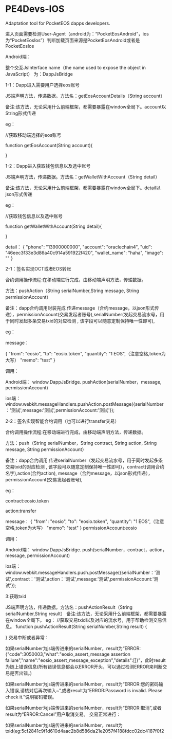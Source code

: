 # PE4Devs-IOS
Adaptation tool for PocketEOS dapps developers.

进入页面需要检测User-Agent（android为：“PocketEosAndroid”，ios为“PocketEosIos”）判断加载页面来源是PocketEosAndroid或者是PocketEosIos

Android端：

整个交互JsInterface name（the name used to expose the object in JavaScript） 为：DappJsBridge

1-1：Dapp进入需要用户选择eos账号

JS端声明方法，传递数据。方法名：getEosAccountDetails（String account）

备注:该方法，无论采用什么前端框架，都需要暴露在window全局下。account以String形式传递

eg：

//获取移动端选择的eos账号

function getEosAccount(String account){

}

1-2：Dapp进入获取钱包信息以及选中账号

JS端声明方法，传递数据。方法名：getWalletWithAccount（String detail）

备注:该方法，无论采用什么前端框架，都需要暴露在window全局下。detail以json形式传递

eg：

//获取钱包信息以及选中账号

function getWalletWithAccount(String detail){

}

detail： { "phone": "13900000000", "account": "oraclechain4", "uid": "46eec3f33e3d86a40c914a591922f420", "wallet_name": "haha", "image": "" }

2-1：签名实现OCT或者EOS转账

合约调用操作流程:在移动端进行完成，由移动端声明方法，传递数据。

方法：pushAction（String serialNumber,String message, String permissionAccount）

备注：dapp合约调用封装完成 传递message（合约message，以json形式传递），permissionAccount(交易发起者账号),serialNumber(发起交易流水号，用于同时发起多条交易txid的对应检测 , 该字段可以随意定制保持唯一性即可),

eg：

message：

{ "from": "eosio", "to": "eosio.token", "quantity": "1 EOS",（注意空格,token为大写） "memo": "test" }

调用：

Android端： window.DappJsBridge. pushAction(serialNumber，message, permissionAccount)

ios端：window.webkit.messageHandlers.pushAction.postMessage({serialNumber：'测试',message:'测试',permissionAccount:'测试'});

2-2：签名实现智能合约调用（也可以进行transfer交易）

合约调用操作流程:在移动端进行完成，由移动端声明方法，传递数据。

方法：push（String serialNumber，String contract, String action, String message, String permissionAccount）

备注：dapp合约调用 传递serialNumber（发起交易流水号，用于同时发起多条交易txid的对应检测 , 该字段可以随意定制保持唯一性即可），contract(调用合约名字),action(合约action), message（合约message，以json形式传递），permissionAccount(交易发起者账号),

eg：

contract:eosio.token

action:transfer

message： { "from": "eosio", "to": "eosio.token", "quantity": "1 EOS",（注意空格,token为大写） "memo": "test" } permissionAccount:eosio

调用：

Android端： window.DappJsBridge. push(serialNumber，contract，action，message, permissionAccount)

ios端：window.webkit.messageHandlers.push.postMessage({serialNumber：'测试',contract：'测试',action：'测试',message:'测试',permissionAccount:'测试'});

3:获取txid

JS端声明方法，传递数据。方法名：pushActionResult（String serialNumber,String result） 备注:该方法，无论采用什么前端框架，都需要暴露在window全局下。 eg：
//获取交易txid以及对应的流水号，用于帮助检测交易信息。 function pushActionResult(String serialNumber,String result) {

} 交易中断或者异常：

如果serialNumber为js端传进来的serialNumber，result为“ERROR:{"code":3050003,"what":"eosio_assert_message assertion failure","name":"eosio_assert_message_exception","details":[]}”，此时result为链上错误信息(所有错误信息都会以ERROR开头，可以通过检测ERROR来判断交易是否出错。)

如果serialNumber为js端传进来的serialNumber，result为“ERROR:您的密码输入错误,请核对后再次输入~”,或者result为“ERROR:Password is invalid. Please check it.”说明密码错误。

如果serialNumber为js端传进来的serialNumber，result为“ERROR:取消”,或者result为“ERROR:Cancel”用户取消交易。
交易正常进行：

如果serialNumber为js端传进来的serialNumber，result为txid(eg:5cf2841c9f1d610d4aac2b8d586da21e2057f4188fdcc02dc4187f0f2
